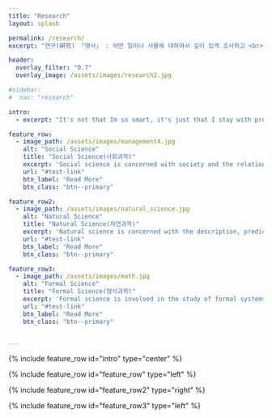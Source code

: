 ```yaml
---
title: "Research"
layout: splash

permalink: /research/
excerpt: "연구(硏究) 「명사」 : 어떤 일이나 사물에 대하여서 깊이 있게 조사하고 <br> 생각하여 진리를 따져 보는 일 <br> - \"연구\", 『표준국어대사전』, 국립국어원 (2018)"

header:
  overlay_filter: "0.7"
  overlay_image: /assets/images/research2.jpg

#sidebar:
#  nav: "research"

intro: 
  - excerpt: "It's not that Im so smart, it's just that I stay with problems longer - Albert Einstein - "

feature_row:
  - image_path: /assets/images/management4.jpg
    alt: "Social Science"
    title: "Social Science(사회과학)"
    excerpt: 'Social science is concerned with society and the relationships among individuals within a society'
    url: "#test-link"
    btn_label: "Read More"
    btn_class: "btn--primary"

feature_row2:
  - image_path: /assets/images/natural_science.jpg
    alt: "Natural Science"
    title: "Natural Science(자연과학)"
    excerpt: 'Natural science is concerned with the description, prediction, and understanding of natural phenomena based on empirical evidence from observation and experimentation.'
    url: "#test-link"
    btn_label: "Read More"
    btn_class: "btn--primary"

feature_row3:
  - image_path: /assets/images/math.jpg
    alt: "Formal Science"
    title: "Formal Science(형식과학)"
    excerpt: 'Formal science is involved in the study of formal systems. It includes mathematics, systems theory, and theoretical computer science.'
    url: "#test-link"
    btn_label: "Read More"
    btn_class: "btn--primary"


---
```




{% include feature_row id="intro" type="center" %}

{% include feature_row id="feature_row" type="left" %}

{% include feature_row id="feature_row2" type="right" %}

{% include feature_row id="feature_row3" type="left" %}